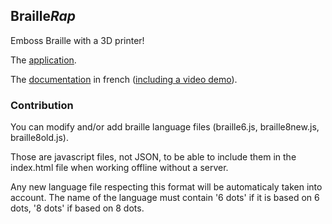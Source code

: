 ## Braille*Rap*

Emboss Braille with a 3D printer!

The [application](https://arthursw.github.io/BrailleRap/).

The [documentation](blob/master/Documentation/documentation-fr.md) in french ([including a video demo](blob/master/Documentation/img/20161020_VIDEO_FABRIKARIUM_320.gif)).


### Contribution

You can modify and/or add braille language files (braille6.js, braille8new.js, braille8old.js).

Those are javascript files, not JSON, to be able to include them in the index.html file when working offline without a server.

Any new language file respecting this format will be automaticaly taken into account. The name of the language must contain '6 dots' if it is based on 6 dots, '8 dots' if based on 8 dots.
